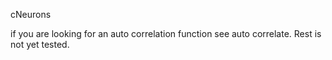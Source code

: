 

cNeurons

if you are looking for an auto correlation function see auto correlate.
Rest is not yet tested.
